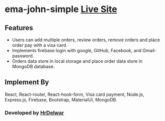 # ema-john-simple [Live Site](https://hrdelwar-ema-john-simple.netlify.app/)


## Features
* Users can add multiple orders, review orders, remove orders and place order pay with a visa card.
* Implements firebase login with google, GitHub, Facebook, and Gmail-password.
* Orders data store in local storage and place order data store in MongoDB database.

## Implement By
 React, React-router, React-hook-form, Visa card payment, Node.js, Express.js,
 Firebase, Bootstrap, MaterialUI, MongoDB.

### Developed by [HrDelwar](https://www.linkedin.com/in/hrdelwar/)